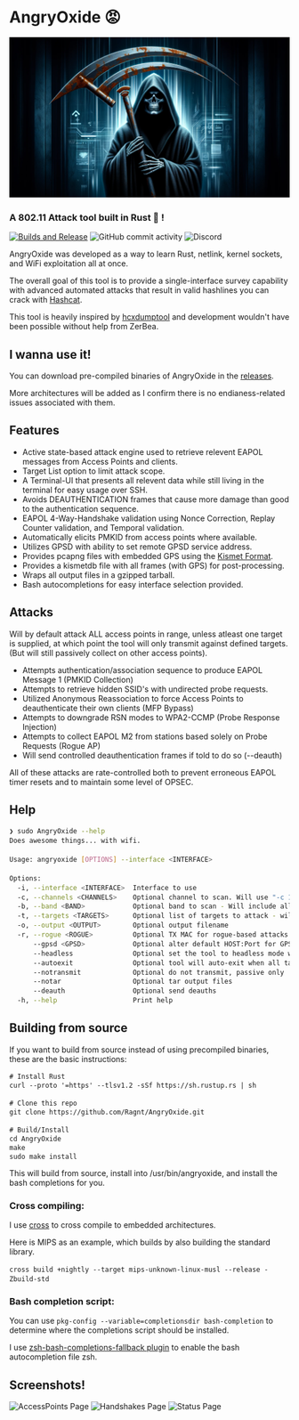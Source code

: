 # AngryOxide 😡

![Logo](death.png)

### A 802.11 Attack tool built in Rust 🦀 !

[![Builds and Release](https://github.com/Ragnt/AngryOxide/actions/workflows/ci.yml/badge.svg?branch=master)](https://github.com/Ragnt/AngryOxide/actions/workflows/ci.yml) ![GitHub commit activity](https://img.shields.io/github/commit-activity/w/Ragnt/AngryOxide) ![[Discord](https://img.shields.io/discord/1194365883099922643)](https://img.shields.io/discord/1194365883099922643)

AngryOxide was developed as a way to learn Rust, netlink, kernel sockets, and WiFi exploitation all at once.

The overall goal of this tool is to provide a single-interface survey capability with advanced automated attacks that result in valid hashlines you can crack with [Hashcat](https://hashcat.net/hashcat/).

This tool is heavily inspired by [hcxdumptool](https://github.com/ZerBea/hcxdumptool) and development wouldn't have been possible without help from ZerBea.

## I wanna use it!

You can download pre-compiled binaries of AngryOxide in the [releases](https://github.com/Ragnt/AngryOxide/releases/latest).

More architectures will be added as I confirm there is no endianess-related issues associated with them.

## Features

- Active state-based attack engine used to retrieve relevent EAPOL messages from Access Points and clients.
- Target List option to limit attack scope.
- A Terminal-UI that presents all relevent data while still living in the terminal for easy usage over SSH.
- Avoids DEAUTHENTICATION frames that cause more damage than good to the authentication sequence.
- EAPOL 4-Way-Handshake validation using Nonce Correction, Replay Counter validation, and Temporal validation.
- Automatically elicits PMKID from access points where available.
- Utilizes GPSD with ability to set remote GPSD service address.
- Provides pcapng files with embedded GPS using the [Kismet Format](https://www.kismetwireless.net/docs/dev/pcapng_gps/).
- Provides a kismetdb file with all frames (with GPS) for post-processing.
- Wraps all output files in a gzipped tarball.
- Bash autocompletions for easy interface selection provided.

## Attacks

Will by default attack ALL access points in range, unless atleast one target is supplied, at which point the tool will only transmit against defined targets. (But will still passively collect on other access points).

- Attempts authentication/association sequence to produce EAPOL Message 1 (PMKID Collection)
- Attempts to retrieve hidden SSID's with undirected probe requests.
- Utilized Anonymous Reassociation to force Access Points to deauthenticate their own clients (MFP Bypass)
- Attempts to downgrade RSN modes to WPA2-CCMP (Probe Response Injection)
- Attempts to collect EAPOL M2 from stations based solely on Probe Requests (Rogue AP)
- Will send controlled deauthentication frames if told to do so (--deauth)

All of these attacks are rate-controlled both to prevent erroneous EAPOL timer resets and to maintain some level of OPSEC.

## Help

```bash
❯ sudo AngryOxide --help
Does awesome things... with wifi.

Usage: angryoxide [OPTIONS] --interface <INTERFACE>

Options:
  -i, --interface <INTERFACE>  Interface to use
  -c, --channels <CHANNELS>    Optional channel to scan. Will use "-c 1 -c 6 -c 11" if excluded
  -b, --band <BAND>            Optional band to scan - Will include all channels interface can support
  -t, --targets <TARGETS>      Optional list of targets to attack - will attack everything if excluded
  -o, --output <OUTPUT>        Optional output filename
  -r, --rogue <ROGUE>          Optional TX MAC for rogue-based attacks - will randomize if excluded
      --gpsd <GPSD>            Optional alter default HOST:Port for GPSD connection [default: 127.0.0.1:2947]
      --headless               Optional set the tool to headless mode without a UI
      --autoexit               Optional tool will auto-exit when all targets have a valid hashline
      --notransmit             Optional do not transmit, passive only
      --notar                  Optional tar output files
      --deauth                 Optional send deauths
  -h, --help                   Print help
```

## Building from source

If you want to build from source instead of using precompiled binaries, these are the basic instructions:

```
# Install Rust
curl --proto '=https' --tlsv1.2 -sSf https://sh.rustup.rs | sh

# Clone this repo
git clone https://github.com/Ragnt/AngryOxide.git

# Build/Install
cd AngryOxide
make
sudo make install
```

This will build from source, install into /usr/bin/angryoxide, and install the bash completions for you.

### Cross compiling:

I use [cross](https://github.com/cross-rs/cross) to cross compile to embedded architectures.

Here is MIPS as an example, which builds by also building the standard library.

```cross build +nightly --target mips-unknown-linux-musl --release -Zbuild-std```

### Bash completion script:

You can use `pkg-config --variable=completionsdir bash-completion` to determine where the completions script should be installed.

I use [zsh-bash-completions-fallback plugin](https://github.com/3v1n0/zsh-bash-completions-fallback) to enable the bash autocompletion file zsh.



## Screenshots!

![AccessPoints Page](screenshots/angry_oxide_demo.png)
![Handshakes Page](screenshots/handshakes.png)
![Status Page](screenshots/status_page.png)
